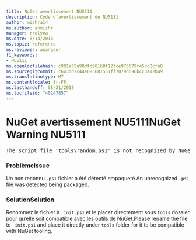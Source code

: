```yaml
---
title: NuGet avertissement NU5111
description: Code d’avertissement de NU5111
author: mishra14
ms.author: anmishr
manager: rrelyea
ms.date: 8/14/2018
ms.topic: reference
ms.reviewer: anangaur
f1_keywords:
- NU5111
ms.openlocfilehash: c901a55a98dfc98160f12fce976679f45cd2cfa8
ms.sourcegitcommit: c643dd2c44e085601551ff7079d696bcc3ad2b49
ms.translationtype: MT
ms.contentlocale: fr-FR
ms.lasthandoff: 08/21/2018
ms.locfileid: "40247857"
---
```

# <a name="nuget-warning-nu5111"></a><span data-ttu-id="7d0e2-103">NuGet avertissement NU5111</span><span class="sxs-lookup"><span data-stu-id="7d0e2-103">NuGet Warning NU5111</span></span>
<pre>The script file 'tools\random.ps1' is not recognized by NuGet and hence will not be executed during installation of this package. Rename it to install.ps1, uninstall.ps1 or init.ps1 and place it directly under 'tools'.</pre>

### <a name="issue"></a><span data-ttu-id="7d0e2-104">Problème</span><span class="sxs-lookup"><span data-stu-id="7d0e2-104">Issue</span></span>

<span data-ttu-id="7d0e2-105">Un non reconnu `.ps1` fichier a été détecté empaqueté.</span><span class="sxs-lookup"><span data-stu-id="7d0e2-105">An unrecognized `.ps1` file was detected being packaged.</span></span>


### <a name="solution"></a><span data-ttu-id="7d0e2-106">Solution</span><span class="sxs-lookup"><span data-stu-id="7d0e2-106">Solution</span></span>

<span data-ttu-id="7d0e2-107">Renommez le fichier à ` init.ps1` et le placer directement sous `tools` dossier pour qu’elle soit compatible avec les outils de NuGet.</span><span class="sxs-lookup"><span data-stu-id="7d0e2-107">Please rename the file to ` init.ps1` and place it directly under `tools` folder for it to be compatible with NuGet tooling.</span></span>

